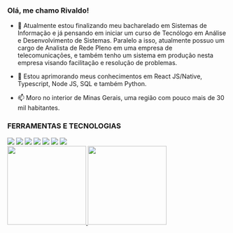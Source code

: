 ### Olá, me chamo Rivaldo!

- 🔭 Atualmente estou finalizando meu bacharelado em Sistemas de Informação e já pensando em iniciar um curso de Tecnólogo em Análise e Desenvolvimento de Sistemas.
Paralelo a isso, atualmente possuo um cargo de Analista de Rede Pleno em uma empresa de telecomunicações, e também tenho um sistema em produção nesta empresa visando facilitação e resolução de problemas.

- 🌱 Estou aprimorando meus conhecimentos em React JS/Native, Typescript, Node JS, SQL e também Python.

- 📫 Moro no interior de Minas Gerais, uma região com pouco mais de 30 mil habitantes.

### FERRAMENTAS E TECNOLOGIAS

 <img src="https://cdn.jsdelivr.net/gh/devicons/devicon/icons/css3/css3-original.svg" />
 <img src="https://cdn.jsdelivr.net/gh/devicons/devicon/icons/firebase/firebase-plain-wordmark.svg" />
 <img src="https://cdn.jsdelivr.net/gh/devicons/devicon/icons/git/git-plain.svg" />
 <img src="https://cdn.jsdelivr.net/gh/devicons/devicon/icons/html5/html5-plain-wordmark.svg" />
 <img src="https://cdn.jsdelivr.net/gh/devicons/devicon/icons/nodejs/nodejs-original-wordmark.svg" />
 <img src="https://cdn.jsdelivr.net/gh/devicons/devicon/icons/python/python-plain-wordmark.svg" />
 <img src="https://cdn.jsdelivr.net/gh/devicons/devicon/icons/typescript/typescript-plain.svg" />
          
          
<div>
  <a href="https://github.com/seu-usuário-aqui">
  <img loading="lazy" height="180em" src="https://github-readme-stats.vercel.app/api/top-langs/?RivaldoCM&layout=compact&langs_count=7&theme=dracula"/>
  <img loading="lazy" height="180em" src="https://github-readme-stats.vercel.app/api?RivaldoCM&show_icons=true&theme=dracula&include_all_commits=true&count_private=true"/>
</div>
          
          
          
